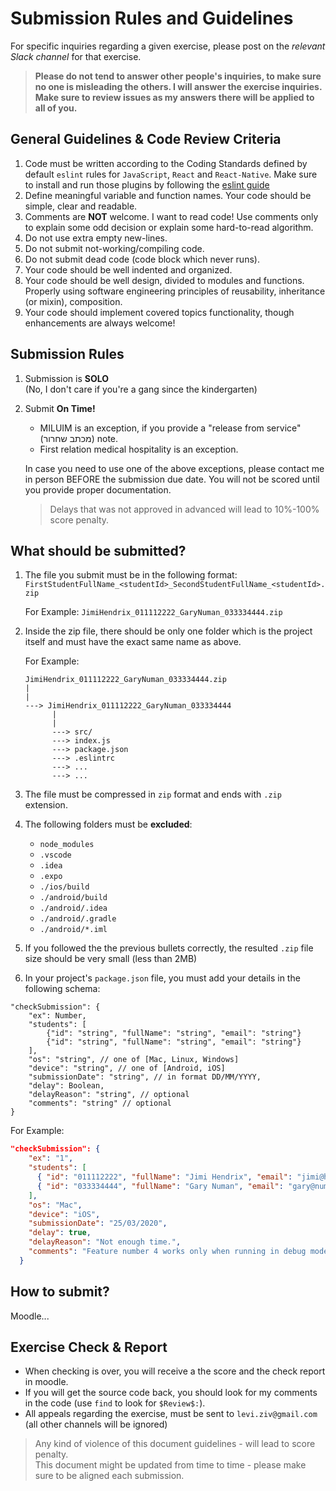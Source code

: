 
# Submission Rules and Guidelines

For specific inquiries regarding a given exercise, please post on the *relevant Slack channel*  for that exercise.

> **Please do not tend to answer other people's inquiries, to make sure no one is misleading the others. I will answer the exercise inquiries.
Make sure to review issues as my answers there will be applied to all of you.**


## General Guidelines & Code Review Criteria
1. Code must be written according to the Coding Standards defined by default `eslint` rules for `JavaScript`, `React` and `React-Native`.
Make sure to install and run those plugins by following the [eslint guide](./eslint.md)
2. Define meaningful variable and function names. Your code should be simple, clear and readable.
3. Comments are **NOT** welcome. I want to read code! Use comments only to explain some odd decision or explain some hard-to-read algorithm.
4. Do not use extra empty new-lines.
5. Do not submit not-working/compiling code.
6. Do not submit dead code (code block which never runs).
7. Your code should be well indented and organized.
8. Your code should be well design, divided to modules and functions. Properly using software engineering principles of reusability, inheritance (or mixin), composition.
9. Your code should implement covered topics functionality, though enhancements are always welcome!


## Submission Rules
1. Submission is **SOLO**<br>
(No, I don't care if you're a gang since the kindergarten)
2. Submit **On Time!**
    * MILUIM is an exception, if you provide a "release from service" (מכתב שחרור) note.
    * First relation medical hospitality is an exception.<br>

    In case you need to use one of the above exceptions, please contact me in person BEFORE the submission due date. You will not be scored until you provide proper documentation.<br>
    > Delays that was not approved in advanced will lead to 10%-100% score penalty.

## What should be submitted?
1. The file you submit must be in the following format:<br>
`FirstStudentFullName_<studentId>_SecondStudentFullName_<studentId>.zip`

    For Example: `JimiHendrix_011112222_GaryNuman_033334444.zip`
2. Inside the zip file, there should be only one folder which is the project itself and must have the exact same name as above.

    For Example:
    ```
    JimiHendrix_011112222_GaryNuman_033334444.zip
    |
    |
    ---> JimiHendrix_011112222_GaryNuman_033334444
          |
          |
          ---> src/
          ---> index.js
          ---> package.json
          ---> .eslintrc
          ---> ...
          ---> ...
    ```
3. The file must be compressed in `zip` format and ends with `.zip` extension.
4. The following folders must be **excluded**:
    * `node_modules`
    * `.vscode`
    * `.idea`
    * `.expo`
    * `./ios/build`
    * `./android/build`
    * `./android/.idea`
    * `./android/.gradle`
    * `./android/*.iml`

5. If you followed the the previous bullets correctly, the resulted `.zip` file size should be very small (less than 2MB)
6. In your project's `package.json` file, you must add your details in the following schema:
```
"checkSubmission": {
    "ex": Number,
    "students": [
        {"id": "string", "fullName": "string", "email": "string"}
        {"id": "string", "fullName": "string", "email": "string"}
    ],
    "os": "string", // one of [Mac, Linux, Windows]
    "device": "string", // one of [Android, iOS]
    "submissionDate": "string", // in format DD/MM/YYYY,
    "delay": Boolean,
    "delayReason": "string", // optional
    "comments": "string" // optional
}
```
For Example:
```json
"checkSubmission": {
    "ex": "1",
    "students": [
      { "id": "011112222", "fullName": "Jimi Hendrix", "email": "jimi@hendrix.com" },
      { "id": "033334444", "fullName": "Gary Numan", "email": "gary@numan.com" }
    ],
    "os": "Mac",
    "device": "iOS",
    "submissionDate": "25/03/2020",
    "delay": true,
    "delayReason": "Not enough time.",
    "comments": "Feature number 4 works only when running in debug mode."
  }
```

## How to submit?
Moodle...


## Exercise Check & Report
* When checking is over, you will receive a the score and the check report in moodle.
* If you will get the source code back, you should look for my comments in the code (use `find` to look for `$Review$:`).
* All appeals regarding the exercise, must be sent to `levi.ziv@gmail.com` (all other channels will be ignored)


> Any kind of violence of this document guidelines - will lead to score penalty.<br>
This document might be updated from time to time - please make sure to be aligned each submission.
